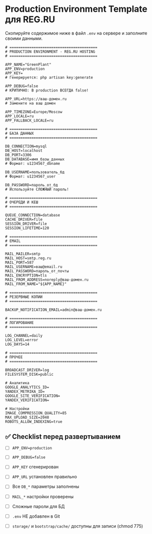 # Production Environment Template для REG.RU

Скопируйте содержимое ниже в файл `.env` на сервере и заполните своими данными.

```env
# ========================================
# PRODUCTION ENVIRONMENT - REG.RU HOSTING
# ========================================

APP_NAME="GreenPlant"
APP_ENV=production
APP_KEY=
# Генерируется: php artisan key:generate

APP_DEBUG=false
# КРИТИЧНО: В production ВСЕГДА false!

APP_URL=https://ваш-домен.ru
# Замените на ваш домен

APP_TIMEZONE=Europe/Moscow
APP_LOCALE=ru
APP_FALLBACK_LOCALE=ru

# ========================================
# БАЗА ДАННЫХ
# ========================================

DB_CONNECTION=mysql
DB_HOST=localhost
DB_PORT=3306
DB_DATABASE=имя_базы_данных
# Формат: u1234567_dbname

DB_USERNAME=пользователь_бд
# Формат: u1234567_user

DB_PASSWORD=пароль_от_бд
# Используйте СЛОЖНЫЙ пароль!

# ========================================
# ОЧЕРЕДИ И КЕШ
# ========================================

QUEUE_CONNECTION=database
CACHE_DRIVER=file
SESSION_DRIVER=file
SESSION_LIFETIME=120

# ========================================
# EMAIL
# ========================================

MAIL_MAILER=smtp
MAIL_HOST=smtp.reg.ru
MAIL_PORT=587
MAIL_USERNAME=ваш@email.ru
MAIL_PASSWORD=пароль_от_почты
MAIL_ENCRYPTION=tls
MAIL_FROM_ADDRESS=noreply@ваш-домен.ru
MAIL_FROM_NAME="${APP_NAME}"

# ========================================
# РЕЗЕРВНЫЕ КОПИИ
# ========================================

BACKUP_NOTIFICATION_EMAIL=admin@ваш-домен.ru

# ========================================
# ЛОГИРОВАНИЕ
# ========================================

LOG_CHANNEL=daily
LOG_LEVEL=error
LOG_DAYS=14

# ========================================
# ПРОЧЕЕ
# ========================================

BROADCAST_DRIVER=log
FILESYSTEM_DISK=public

# Аналитика
GOOGLE_ANALYTICS_ID=
YANDEX_METRIKA_ID=
GOOGLE_SITE_VERIFICATION=
YANDEX_VERIFICATION=

# Настройки
IMAGE_COMPRESSION_QUALITY=85
MAX_UPLOAD_SIZE=2048
ROBOTS_ALLOW_INDEXING=true
```

## ✅ Checklist перед развертыванием

- [ ] `APP_ENV=production`
- [ ] `APP_DEBUG=false`
- [ ] `APP_KEY` сгенерирован
- [ ] `APP_URL` установлен правильно
- [ ] Все `DB_*` параметры заполнены
- [ ] `MAIL_*` настройки проверены
- [ ] Сложные пароли для БД
- [ ] `.env` НЕ добавлен в Git
- [ ] `storage/` и `bootstrap/cache/` доступны для записи (chmod 775)

